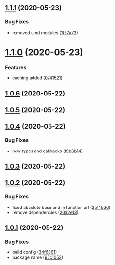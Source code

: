 ## [1.1.1](https://github.com/harryy2510/rehttp/compare/v1.1.0...v1.1.1) (2020-05-23)


### Bug Fixes

* removed umd modules ([1f57a73](https://github.com/harryy2510/rehttp/commit/1f57a735e75b4af3a2618ab082a1718e3968a44f))

# [1.1.0](https://github.com/harryy2510/rehttp/compare/v1.0.6...v1.1.0) (2020-05-23)


### Features

* caching added ([0741521](https://github.com/harryy2510/rehttp/commit/07415210fcf1a7bac2e13ff9522bee064c63c6fa))

## [1.0.6](https://github.com/harryy2510/rehttp/compare/v1.0.5...v1.0.6) (2020-05-22)



## [1.0.5](https://github.com/harryy2510/rehttp/compare/v1.0.5...v1.0.6) (2020-05-22)



## [1.0.4](https://github.com/harryy2510/rehttp/compare/v1.0.5...v1.0.6) (2020-05-22)


### Bug Fixes

* new types and callbacks ([f9b6b14](https://github.com/harryy2510/rehttp/commit/f9b6b14b6f69d461a1f2c2436cda720cd3f6281d))



## [1.0.3](https://github.com/harryy2510/rehttp/compare/v1.0.5...v1.0.6) (2020-05-22)



## [1.0.2](https://github.com/harryy2510/rehttp/compare/v1.0.5...v1.0.6) (2020-05-22)


### Bug Fixes

* fixed absolute base and in function url ([2a14bdd](https://github.com/harryy2510/rehttp/commit/2a14bddbf38c9a735e9ce91700f528017f5b17db))
* remove dependencies ([2082e13](https://github.com/harryy2510/rehttp/commit/2082e136402cbc143cb7562c70b94f9ce6cc5832))



## [1.0.1](https://github.com/harryy2510/rehttp/compare/v1.0.5...v1.0.6) (2020-05-22)


### Bug Fixes

* build config ([34f6861](https://github.com/harryy2510/rehttp/commit/34f6861807a7132fcbf047f70f428a93e3d1655e))
* package name ([95c1052](https://github.com/harryy2510/rehttp/commit/95c10524515282b7a87c5a19a73c1375cd80d4d2))

